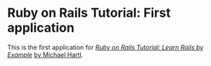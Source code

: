 # Ruby on Rails Tutorial: First application

This is the first application for [*Ruby on Rails Tutorial: Learn Rails by Example*](http://railstutorial.org/) [by Michael Hartl](http://michaelhartl.com).